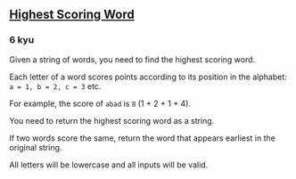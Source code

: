 <h2><a href=https://www.codewars.com/kata/57eb8fcdf670e99d9b000272/train/python target="_blank">Highest Scoring Word</a></h2><h3>6 kyu</h3><p>Given a string of words, you need to find the highest scoring word.</p><p>Each letter of a word scores points according to its position in the alphabet: <code>a = 1, b = 2, c = 3</code> etc.</p><p>For example, the score of <code>abad</code> is <code>8</code> (1 + 2 + 1 + 4).</p><p>You need to return the highest scoring word as a string.</p><p>If two words score the same, return the word that appears earliest in the original string.</p><p>All letters will be lowercase and all inputs will be valid.</p>